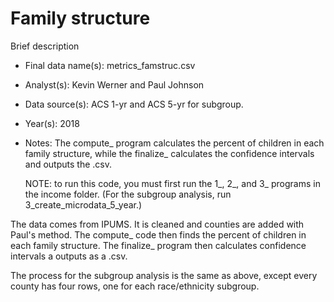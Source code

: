 # Family structure

Brief description

* Final data name(s): metrics_famstruc.csv
* Analyst(s): Kevin Werner and Paul Johnson
* Data source(s): ACS 1-yr and ACS 5-yr for subgroup. 
* Year(s): 2018
* Notes:
	The compute_ program calculates the percent of children in each family structure,
	while the finalize_ calculates the confidence intervals and outputs the .csv.
	
	NOTE: to run this code, you must first run the 1_, 2_, and 3_ programs in the income folder. (For the subgroup analysis, run 3_create_microdata_5_year.)

The data comes from IPUMS. It is cleaned and counties are added with Paul's method.
The compute_ code then finds the percent of children in each family structure. 
The finalize_ program then calculates confidence intervals a outputs as a .csv.

The process for the subgroup analysis is the same as above, except every county has four rows,
one for each race/ethnicity subgroup.

<Repeat above information for additional metrics>
